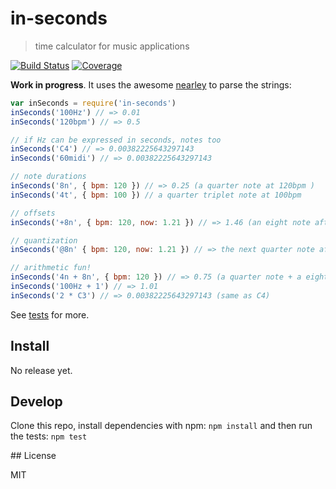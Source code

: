 # in-seconds

> time calculator for music applications

[![Build Status](https://travis-ci.org/danigb/in-seconds.svg?branch=master)](https://travis-ci.org/danigb/in-seconds) [![Coverage](https://codecov.io/github/danigb/in-seconds/coverage.svg)](https://codecov.io/gh/danigb/in-seconds)

__Work in progress__. It uses the awesome [nearley](https://github.com/Hardmath123/nearley) to parse the strings:

```js
var inSeconds = require('in-seconds')
inSeconds('100Hz') // => 0.01
inSeconds('120bpm') // => 0.5

// if Hz can be expressed in seconds, notes too
inSeconds('C4') // => 0.00382225643297143
inSeconds('60midi') // => 0.00382225643297143

// note durations
inSeconds('8n', { bpm: 120 }) // => 0.25 (a quarter note at 120bpm )
inSeconds('4t', { bpm: 100 }) // a quarter triplet note at 100bpm

// offsets
inSeconds('+8n', { bpm: 120, now: 1.21 }) // => 1.46 (an eight note after now)

// quantization
inSeconds('@8n' { bpm: 120, now: 1.21 }) // => the next quarter note after 1.21 (at 120 bpm)

// arithmetic fun!
inSeconds('4n + 8n', { bpm: 120 }) // => 0.75 (a quarter note + a eight not at 120 bpm)
inSeconds('100Hz + 1') // => 1.01
inSeconds('2 * C3') // => 0.00382225643297143 (same as C4)
```

See [tests](https://github.com/danigb/in-seconds/blob/master/test/in-seconds.test.js) for more.

## Install

No release yet.

## Develop

Clone this repo, install dependencies with npm: `npm install` and then run the tests: `npm test`


## License

MIT
